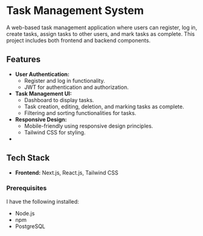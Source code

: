 # Task Management System

A web-based task management application where users can register, log in, create tasks, assign tasks to other users, and mark tasks as complete. This project includes both frontend and backend components.

## Features

- **User Authentication:** 
  - Register and log in functionality.
  - JWT for authentication and authorization.
- **Task Management UI:**
  - Dashboard to display tasks.
  - Task creation, editing, deletion, and marking tasks as complete.
  - Filtering and sorting functionalities for tasks.
- **Responsive Design:** 
  - Mobile-friendly using responsive design principles.
  - Tailwind CSS for styling.
- 
## Tech Stack

- **Frontend:** Next.js, React.js, Tailwind CSS
### Prerequisites 
I have the following installed:
- Node.js
- npm 
- PostgreSQL
